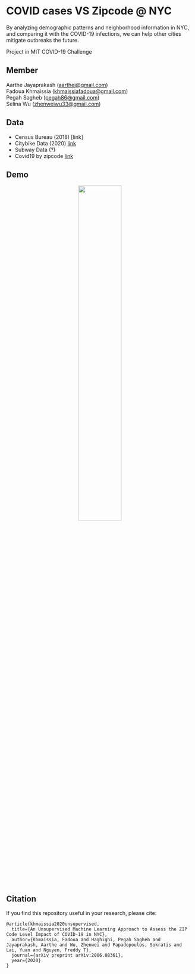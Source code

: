 # COVID cases VS Zipcode @ NYC

By analyzing demographic patterns and neighborhood information in NYC, and comparing it with the COVID-19 infections, we can help other cities mitigate outbreaks the future.

Project in MIT COVID-19 Challenge

## Member
Aarthe Jayaprakash (aarthej@gmail.com)<br>
Fadoua Khmaissia   (khmaissiafadoua@gmail.com)<br>
Pegah Sagheb       (pegah86@gmail.com)<br>
Selina Wu          (zhenweiwu33@gmail.com)<br>

## Data

* Census Bureau (2018) [link] 
* Citybike Data (2020) [link](https://s3.amazonaws.com/tripdata/index.html)
* Subway Data   (?)
* Covid19 by zipcode   [link](https://github.com/nychealth/coronavirus-data)

## Demo
<p align="center">
<img src="https://github.com/SelinaWu/COVID_Zipcode_NYC/blob/master/demo/covid_map(interactive).gif" width="48%" height="48%" />
</p> 

## Citation

If you find this repository useful in your research, please cite:

```
@article{khmaissia2020unsupervised,
  title={An Unsupervised Machine Learning Approach to Assess the ZIP Code Level Impact of COVID-19 in NYC},
  author={Khmaissia, Fadoua and Haghighi, Pegah Sagheb and Jayaprakash, Aarthe and Wu, Zhenwei and Papadopoulos, Sokratis and Lai, Yuan and Nguyen, Freddy T},
  journal={arXiv preprint arXiv:2006.08361},
  year={2020}
}
